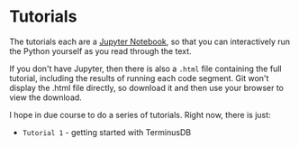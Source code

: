 # Tutorials
The tutorials each are a [Jupyter Notebook](https://jupyter.org/),  so that you can interactively run the Python yourself as you read through the text.

If you don't have Jupyter,  then there is also a `.html` file containing the full tutorial, including the results of running each code segment. Git won't display the .html file directly, so download it and then use your browser to view the download.

I hope in due course to do a series of tutorials.  Right now,  there is just:
* `Tutorial 1` - getting started with TerminusDB
